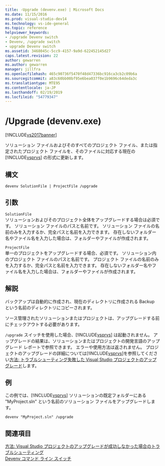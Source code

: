 ```yaml
---
title: -Upgrade (devenv.exe) | Microsoft Docs
ms.date: 11/15/2016
ms.prod: visual-studio-dev14
ms.technology: vs-ide-general
ms.topic: reference
helpviewer_keywords:
- /upgrade Devenv switch
- Devenv, /upgrade switch
- upgrade Devenv switch
ms.assetid: 3468045c-5cc9-4157-9a9d-622452145d27
caps.latest.revision: 22
author: gewarren
ms.author: gewarren
manager: jillfra
ms.openlocfilehash: 465c90736f5470f48d47336bc916ca3cb2c09b6a
ms.sourcegitcommit: a83c60bb00bf95e6bea037f0e1b9696c64deda3c
ms.translationtype: MTE95
ms.contentlocale: ja-JP
ms.lasthandoff: 02/19/2019
ms.locfileid: "54779347"
---
```

# <a name="upgrade-devenvexe"></a>/Upgrade (devenv.exe)
[!INCLUDE[vs2017banner](../../includes/vs2017banner.md)]

  
ソリューション ファイルおよびそのすべてのプロジェクト ファイル、または指定されたプロジェクト ファイルを、そのファイルに対応する現在の [!INCLUDE[vsprvs](../../includes/vsprvs-md.md)] の形式に更新します。  
  
## <a name="syntax"></a>構文  
  
```  
devenv SolutionFile | ProjectFile /upgrade  
```  
  
## <a name="arguments"></a>引数  
 `SolutionFile`  
 ソリューションおよびそのプロジェクト全体をアップグレードする場合は必須です。 ソリューション ファイルのパスと名前です。 ソリューション ファイルの名前のみを入力するか、完全パスと名前を入力できます。 存在しないフォルダー名やファイル名を入力した場合は、フォルダーやファイルが作成されます。  
  
 `ProjectFile`  
 単一のプロジェクトをアップグレードする場合、必須です。 ソリューション内のプロジェクト ファイルのパスと名前です。 プロジェクト ファイルの名前のみを入力するか、完全パスと名前を入力できます。 存在しないフォルダー名やファイル名を入力した場合は、フォルダーやファイルが作成されます。  
  
## <a name="remarks"></a>解説  
 バックアップは自動的に作成され、現在のディレクトリに作成される Backup という名前のディレクトリにコピーされます。  
  
 ソース管理されたソリューションまたはプロジェクトは、アップグレードする前にチェックアウトする必要があります。  
  
 `/upgrade` スイッチを使用した場合、[!INCLUDE[vsprvs](../../includes/vsprvs-md.md)] は起動されません。 アップグレードの結果は、ソリューションまたはプロジェクトの開発言語のアップグレード レポートで参照できます。 エラーや使用方法は返されません。 プロジェクトのアップグレードの詳細については[!INCLUDE[vsprvs](../../includes/vsprvs-md.md)]を参照してください[方法: トラブルシューティング失敗した Visual Studio プロジェクトのアップグレード](../../porting/how-to-troubleshoot-unsuccessful-visual-studio-project-upgrades.md)します。  
  
## <a name="example"></a>例  
 この例では、[!INCLUDE[vsprvs](../../includes/vsprvs-md.md)] ソリューションの既定フォルダーにある "MyProject.sln" という名前のソリューション ファイルをアップグレードします。  
  
```  
devenv "MyProject.sln" /upgrade  
```  
  
## <a name="see-also"></a>関連項目  
 [方法: Visual Studio プロジェクトのアップグレードが成功しなかった場合のトラブルシューティング](../../porting/how-to-troubleshoot-unsuccessful-visual-studio-project-upgrades.md)   
 [Devenv コマンド ライン スイッチ](../../ide/reference/devenv-command-line-switches.md)
